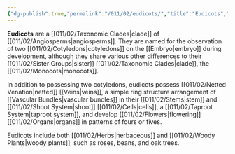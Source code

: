 ```yaml
---
{"dg-publish":true,"permalink":"/011/02/eudicots/","title":"Eudicots","tags":["BIOL412"],"noteIcon":"1","created":"2024-10-19T20:27:19.044-07:00","updated":"2024-10-03T22:32:23.035-07:00"}
---
```


**Eudicots** are a [[011/02/Taxonomic Clades\|clade]] of [[011/02/Angiosperms\|angiosperms]]. They are named for the observation of two [[011/02/Cotyledons\|cotyledons]] on the [[Embryo\|embryo]] during development, although they share various other differences to their [[011/02/Sister Groups\|sister]] [[011/02/Taxonomic Clades\|clade]], the [[011/02/Monocots\|monocots]].

In addition to possessing two cotyledons, eudicots possess [[011/02/Netted Venation\|netted]] [[Veins\|veins]], a simple ring structure arrangement of [[Vascular Bundles\|vascular bundles]] in their [[011/02/Stems\|stem]] and [[011/02/Shoot System\|shoot]] [[011/02/Cells\|cells]], a [[011/02/Taproot System\|taproot system]], and develop [[011/02/Flowers\|flowering]] [[011/02/Organs\|organs]] in patterns of fours or fives.

Eudicots include both [[011/02/Herbs\|herbaceous]] and [[011/02/Woody Plants\|woody plants]], such as roses, beans, and oak trees.